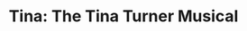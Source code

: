 ---
title: 'Tina: The Tina Turner Musical'
poster: /assets/uploads/tina.jpg
header: ''
description: >-
  The thrilling hit musical, telling the story of Tina Turner, arrives on
  Broadway.
theater: Lunt-Fontanne Theatre
preview: '2019-10-12'
opening: '2019-11-07'
closing: ''
tonyaward: false
criticspick: false
trailer: 'https://www.youtube.com/watch?v=7rXaK_w0O8w'
website: 'https://tinaonbroadway.com'
alert: 'Returns Oct 8'
tickets:
  - highlight: true
    info: 'https://lottery.broadwaydirect.com/show/tina-ny/'
    title: $45 Lottery
    type: digitalLottery
  - highlight: false
    info: >-
      https://www.ticketmaster.com/tina-the-tina-turner-musical-ny-tickets/artist/2612545
    title: $79-$159
    type: regular
---